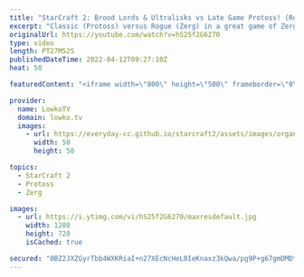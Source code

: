 ```yaml
---
title: "StarCraft 2: Brood Lords & Ultralisks vs Late Game Protoss! (Rogue vs Classic)"
excerpt: "Classic (Protoss) versus Rogue (Zerg) in a great game of Zerg versus Protoss in StarCraft 2. Protoss vs Zerg has been rapidly developing over the course of the last month, since the new patch went live.  Support my work on Patreon: https://www.patreon.com/lowkotv Become a YouTube member: https://lowko.tv/join"
originalUrl: https://youtube.com/watch?v=hS25f2G6270
type: video
length: PT27M52S
publishedDateTime: 2022-04-12T09:27:10Z
heat: 50

featuredContent: "<iframe width=\"800\" height=\"500\" frameborder=\"0\" src=\"https://www.youtube.com/embed/hS25f2G6270\" allow=\"accelerometer; autoplay; encrypted-media; gyroscope; picture-in-picture\" allowfullscreen></iframe>"

provider:
  name: LowkoTV
  domain: lowko.tv
  images:
    - url: https://everyday-cc.github.io/starcraft2/assets/images/organizations/lowko.tv-50x50.jpg
      width: 50
      height: 50

topics:
  - StarCraft 2
  - Protoss
  - Zerg

images:
  - url: https://i.ytimg.com/vi/hS25f2G6270/maxresdefault.jpg
    width: 1280
    height: 720
    isCached: true

secured: "0BZ2JXZGyrTbb4WXKRiaI+n27XEcNcHeL0IeKnaxz3kQwa/pg9P+g67gmDMDtSoRDBKn+W/IXoekft8/jiRC+frHcolO86PiqJ5VonNqdCZTcWH0kuymcb+L5K+Y/CcZ1E4TFRxuAPjog6ptv8TbZ4rFnG94ZZxIqF/stVggF7nMFZ8XDcIBiq+9cfYi75GUz5AI6kQ1k9tuBe42X+SayPhqH0TbvUb6Eq+4l4CZOOD1+TDTu13hZFCeOTMpeOplpuBYylvTJHlkB0jMrZXO3B7OmaGO1lIGUAG+qEmoiB7GmsIeRvb7t02HtH8h0SeO36c3x7NqnaM8x3NpJwVNevroag4NK5o7jHLe+vfpG8dLsFCTotxOhhx1nsXwPZpQ67kOM7YzDYESGsLcieuoYQDz9Iz/0tu12zbK6lQmtzc=;kxRhiNIjjuOaijNM8XbQcg=="
---
```



